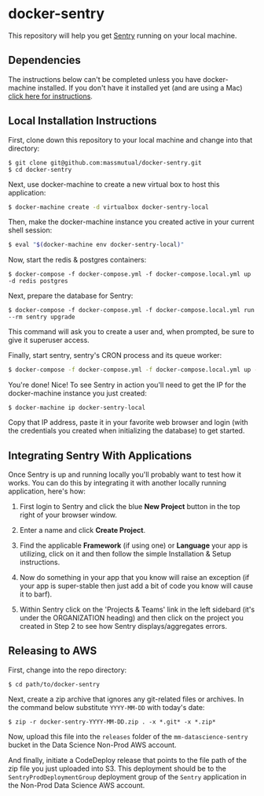 # docker-sentry

This repository will help you get [Sentry](https://getsentry.com/welcome/) running on your local machine.

## Dependencies

The instructions below can't be completed unless you have docker-machine installed. If you don't have it installed yet (and are using a Mac) [click here for instructions](https://docs.docker.com/docker-for-mac/).

## Local Installation Instructions

First, clone down this repository to your local machine and change into that directory:

```
$ git clone git@github.com:massmutual/docker-sentry.git
$ cd docker-sentry
```

Next, use docker-machine to create a new virtual box to host this application:

```bash
$ docker-machine create -d virtualbox docker-sentry-local
```

Then, make the docker-machine instance you created active in your current shell session:

```bash
$ eval "$(docker-machine env docker-sentry-local)"
```

Now, start the redis & postgres containers:

```
$ docker-compose -f docker-compose.yml -f docker-compose.local.yml up -d redis postgres
```

Next, prepare the database for Sentry:

```
$ docker-compose -f docker-compose.yml -f docker-compose.local.yml run --rm sentry upgrade
```

This command will ask you to create a user and, when prompted, be sure to give it superuser access.

Finally, start sentry, sentry's CRON process and its queue worker:

```bash
$ docker-compose -f docker-compose.yml -f docker-compose.local.yml up -d sentry sentry-cron sentry-worker-1
```

You're done! Nice! To see Sentry in action you'll need to get the IP for the docker-machine instance you just created:

```
$ docker-machine ip docker-sentry-local
```

Copy that IP address, paste it in your favorite web browser and login (with the credentials you created when initializing the database) to get started.

## Integrating Sentry With Applications

Once Sentry is up and running locally you'll probably want to test how it works. You can do this by integrating it with another locally running application, here's how:

1. First login to Sentry and click the blue **New Project** button in the top right of your browser window.

2. Enter a name and click **Create Project**.

3. Find the applicable **Framework** (if using one) or **Language** your app is utilizing, click on it and then follow the simple Installation & Setup instructions.

4. Now do something in your app that you know will raise an exception (if your app is super-stable then just add a bit of code you know will cause it to barf).

5. Within Sentry click on the 'Projects & Teams' link in the left sidebard (it's under the ORGANIZATION heading) and then click on the project you created in Step 2 to see how Sentry displays/aggregates errors.

## Releasing to AWS

First, change into the repo directory:

```
$ cd path/to/docker-sentry
```

Next, create a zip archive that ignores any git-related files or archives. In the command below substitute `YYYY-MM-DD` with today's date:

```
$ zip -r docker-sentry-YYYY-MM-DD.zip . -x *.git* -x *.zip*
```

Now, upload this file into the `releases` folder of the `mm-datascience-sentry` bucket in the Data Science Non-Prod AWS account.

And finally, initiate a CodeDeploy release that points to the file path of the zip file you just uploaded into S3. This deployment should be to the `SentryProdDeploymentGroup` deployment group of the `Sentry` application in the Non-Prod Data Science AWS account.
